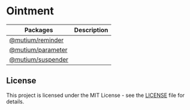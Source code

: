 # Ointment

| Packages                                   | Description |
| ------------------------------------------ | ----------- |
| [@mutium/reminder](./packages/reminder/)   |             |
| [@mutium/parameter](./packages/parameter/) |             |
| [@mutium/suspender](./packages/suspender/) |             |

## License

This project is licensed under the MIT License - see the [LICENSE](./LICENSE) file for details.
